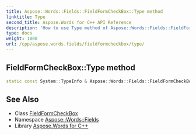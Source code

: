 ```yaml
---
title: Aspose::Words::Fields::FieldFormCheckBox::Type method
linktitle: Type
second_title: Aspose.Words for C++ API Reference
description: 'How to use Type method of Aspose::Words::Fields::FieldFormCheckBox class in C++.'
type: docs
weight: 1000
url: /cpp/aspose.words.fields/fieldformcheckbox/type/
---
```

## FieldFormCheckBox::Type method




```cpp
static const System::TypeInfo & Aspose::Words::Fields::FieldFormCheckBox::Type()
```

## See Also

* Class [FieldFormCheckBox](../)
* Namespace [Aspose::Words::Fields](../../)
* Library [Aspose.Words for C++](../../../)
